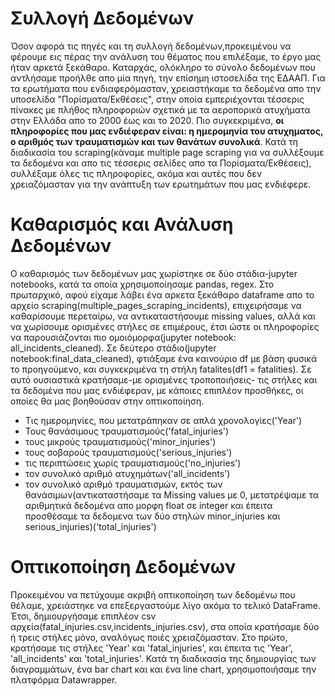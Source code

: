 # Συλλογή Δεδομένων

Όσον αφορά τις πηγές και τη συλλογή δεδομένων,προκειμένου να φέρουμε εις πέρας την ανάλυση του θέματος που επιλέξαμε, το έργο μας ήταν αρκετά ξεκάθαρο. Καταρχάς, ολόκληρο το σύνολο δεδομένων που αντλήσαμε προήλθε απο μία πηγή, την επίσημη ιστοσελίδα της ΕΔΑΑΠ. Για τα ερωτήματα που ενδιαφερόμασταν, χρειαστήκαμε τα δεδομένα απο την υποσελίδα "Πορίσματα/Εκθέσεις", στην οποία εμπεριέχονται τέσσερις πίνακες με πλήθος πληροφοριών σχετικά με τα αεροπορικά ατυχήματα στην Ελλάδα απο το 2000 έως και το 2020. Πιο συγκεκριμένα, **οι πληροφορίες που μας ενδιέφεραν είναι: η ημερομηνία του ατυχηματος, ο αριθμός των τραυματισμών και των θανάτων συνολικά**. Κατά τη διαδικασία του scraping(κάναμε multiple page scraping για να συλλέξουμε τα δεδομένα και απο τις τέσσερις σελίδες απο τα Πορίσματα/Εκθέσεις), συλλέξαμε όλες τις πληροφορίες, ακόμα και αυτές που δεν χρειαζόμασταν για την ανάπτυξη των ερωτημάτων που μας ενδιέφερε.

# Καθαρισμός και Ανάλυση Δεδομένων

Ο καθαρισμός των δεδομένων μας χωρίστηκε σε δύο στάδια-jupyter notebooks, κατά τα οποία χρησιμοποίησαμε pandas, regex. Στο πρωταρχικό, αφού είχαμε λάβει ένα αρκετα ξεκάθαρο dataframe απο το αρχείο scraping(multiple_pages_scraping_incidents), επιχειρήσαμε να καθαρίσουμε περεταίρω, να αντικαταστήσουμε missing values, αλλά και να χωρίσουμε ορισμένες στήλες σε επιμέρους, έτσι ώστε οι πληροφορίες να παρουσιάζονται πιο ομοιόμορφα(jupyter notebook: all_incidents_cleaned). Σε δεύτερο στάδιο(jupyter notebook:final_data_cleaned), φτιάξαμε ένα καινούριο df με βάση φυσικά το προηγούμενο, και συγκεκριμένα τη στήλη fatalites(df1 = fatalities). Σε αυτό ουσιαστικά κρατήσαμε-με ορισμένες τροποποιήσεις- τις στήλες και τα δεδομένα που μας ενδιέφεραν, με κάποιες επιπλέον προσθήκες, οι οποίες θα μας βοηθούσαν στην οπτικοποίηση.
- Τις ημερομηνίες, που μετατράπηκαν σε απλά χρονολογίες('Year')
- Τους θανάσιμους τραυματισμούς('fatal_injuries')
- τους μικρούς τραυματισμούς('minor_injuries')
- τους σοβαρούς τραυματισμούς('serious_injuries')
- τις περιπτώσεις χωρίς τραυματισμούς('no_injuries')
- τον συνολικό αριθμό ατυχημάτων('all_incidents')
- τον συνολικό αριθμό τραυματισμών, εκτός των θανάσιμων(αντικαταστήσαμε τα Missing values με 0, μετατρέψαμε τα αριθμητικά δεδομένα απο μορφη float σε integer και έπειτα προσθέσαμε τα δεδομενα των δύο στηλών minor_injuries και serious_injuries)('total_injuries')





# Οπτικοποίηση Δεδομένων

Προκειμένου να πετύχουμε ακριβή οπτικοποίηση των δεδομένω που θέλαμε, χρειάστηκε να επεξεργαστούμε λίγο ακόμα το τελικό DataFrame. Έτσι, δημιουργήσαμε επιπλέον csv αρχεία(fatal_injuries.csv,incidents_injuries.csv), στα οποία κρατήσαμε δύο ή τρεις στήλες μόνο, αναλόγως ποιές χρειαζόμασταν. Στο πρώτο, κρατήσαμε τις στήλες 'Year' και 'fatal_injuries', και έπειτα τις 'Year', 'all_incidents' και 'total_injuries'. Κατά τη διαδικασία της δημιουργίας των διαγραμμάτων, ένα bar chart και και ένα line chart, χρησιμοποιήσαμε την πλατφόρμα Datawrapper.



```python

```
